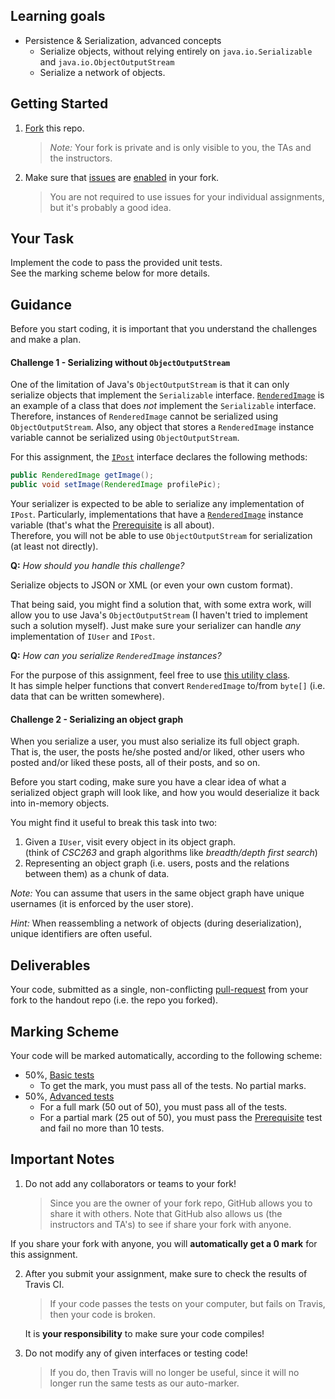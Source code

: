 ## Learning goals

 - Persistence & Serialization, advanced concepts
   - Serialize objects, without relying entirely on `java.io.Serializable` and `java.io.ObjectOutputStream`
   - Serialize a network of objects.

## Getting Started

 1. [Fork][github-fork] this repo.

     > _Note:_ Your fork is private and is only visible to you, the TAs and the instructors.

 2. Make sure that [issues][github-issues] are [enabled](https://help.github.com/articles/disabling-issues/) in your fork.     
     > You are not required to use issues for your individual assignments, but it's probably a good idea.
 

## Your Task

Implement the code to pass the provided unit tests.        
See the marking scheme below for more details.

## Guidance

Before you start coding, it is important that you understand the challenges and make a plan.        


#### Challenge 1 - Serializing without `ObjectOutputStream`

One of the limitation of Java's `ObjectOutputStream` is that it can only serialize objects that implement the `Serializable` interface. [`RenderedImage`](http://docs.oracle.com/javase/8/docs/api/java/awt/image/RenderedImage.html) is an example of a class that does *not* implement the `Serializable` interface. Therefore, instances of `RenderedImage` cannot be serialized using `ObjectOutputStream`. Also, any object that stores a `RenderedImage` instance variable cannot be serialized using `ObjectOutputStream`.

For this assignment, the [`IPost`](src/main/java/edu/toronto/csc301/IPost.java) interface declares the following methods:
 
```java
public RenderedImage getImage();
public void setImage(RenderedImage profilePic);
```

Your serializer is expected to be able to serialize any implementation of `IPost`. Particularly, implementations that have a [`RenderedImage`](http://docs.oracle.com/javase/8/docs/api/java/awt/image/RenderedImage.html) instance variable (that's what the [Prerequisite](src/test/java/edu/toronto/csc301/test/objectGraphs/Prerequisite.java) is all about).       
Therefore, you will not be able to use `ObjectOutputStream` for serialization (at least not directly).

**Q:** _How should you handle this challenge?_

Serialize objects to JSON or XML (or even your own custom format).

That being said, you might find a solution that, with some extra work, will allow you to use Java's `ObjectOutputStream` (I haven't tried to implement such a solution myself). Just make sure your serializer can handle _any_ implementation of `IUser` and `IPost`.


**Q:** _How can you serialize `RenderedImage` instances?_

For the purpose of this assignment, feel free to use [this utility class](src/main/java/edu/toronto/csc301/Util.java).       
It has simple helper functions that convert `RenderedImage` to/from `byte[]` (i.e. data that can be written somewhere).      

#### Challenge 2 - Serializing an object graph

When you serialize a user, you must also serialize its full object graph.         
That is, the user, the posts he/she posted and/or liked, other users
who posted and/or liked these posts, all of their posts, and so on.

Before you start coding, make sure you have a clear idea of what a serialized object graph will look like, and how you would deserialize it back into in-memory objects.

You might find it useful to break this task into two:
 1. Given a `IUser`, visit every object in its object graph.          
    (think of _CSC263_ and graph algorithms like _breadth/depth first search_)
 2. Representing an object graph (i.e. users, posts and the relations between them) as a chunk of data. 
 
_Note:_ You can assume that users in the same object graph have unique usernames (it is enforced by the user store). 

_Hint:_ When reassembling a network of objects (during deserialization), unique identifiers are often useful.


## Deliverables

Your code, submitted as a single, non-conflicting [pull-request][github-pull-requests] from your fork to the handout repo (i.e. the repo you forked).

## Marking Scheme

Your code will be marked automatically, according to the following scheme:

 * 50%, [Basic tests](src/test/java/edu/toronto/csc301/test/basic)
   * To get the mark, you must pass all of the tests. No partial marks.
 * 50%, [Advanced tests](src/test/java/edu/toronto/csc301/test/ObjectGraphTest.java)
   * For a full mark (50 out of 50), you must pass all of the tests.
   * For a partial mark (25 out of 50), you must pass the [Prerequisite](src/test/java/edu/toronto/csc301/test/objectGraphs/Prerequisite.java) test and fail no more than 10 tests.



## Important Notes

 1. Do not add any collaborators or teams to your fork!

    > Since you are the owner of your fork repo, GitHub allows you to share it with
others. Note that GitHub also allows us (the instructors and TA's) to see if
share your fork with anyone.

  If you share your fork with anyone, you will **automatically get a 0 mark** for this assignment.
  
 2. After you submit your assignment, make sure to check the results of Travis CI.
 
     > If your code passes the tests on your computer, but fails on Travis, then your code is broken.       

    It is **your responsibility** to make sure your code compiles!
  
 3. Do not modify any of given interfaces or testing code!
 
    > If you do, then Travis will no longer be useful, since it will no longer run the same tests as our auto-marker.
    


[github-issues]: https://guides.github.com/features/issues/
[github-guides]: https://guides.github.com/ "GitHub guides"
[github-fork]: https://guides.github.com/activities/forking/ "Guide to GitHub fork"
[github-pull-requests]: https://help.github.com/articles/using-pull-requests/ "Guide to GitHub Pull-Requests"

